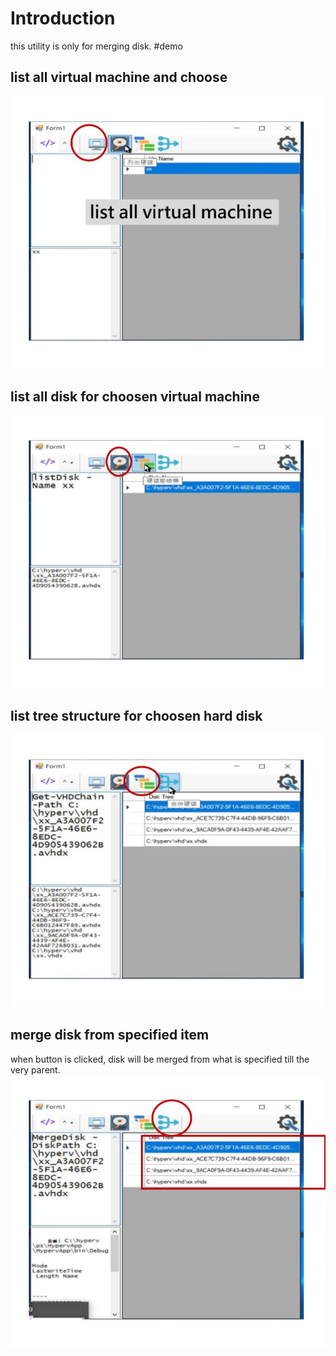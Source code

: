 # Introduction
this utility is only for merging disk.
#demo
## list all virtual machine and choose
![](doc/0000.jpg)

## list all disk for choosen virtual machine
![](doc/0001.jpg)

## list tree structure for choosen hard disk
![](doc/0002.jpg)

## merge disk from specified item 
when button is clicked, disk will be merged from what is specified till the very parent.
![](doc/0003.jpg)
 
